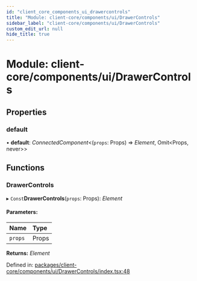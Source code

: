 ```yaml
---
id: "client_core_components_ui_drawercontrols"
title: "Module: client-core/components/ui/DrawerControls"
sidebar_label: "client-core/components/ui/DrawerControls"
custom_edit_url: null
hide_title: true
---
```


# Module: client-core/components/ui/DrawerControls

## Properties

### default

• **default**: *ConnectedComponent*<(`props`: Props) => *Element*, Omit<Props, never\>\>

## Functions

### DrawerControls

▸ `Const`**DrawerControls**(`props`: Props): *Element*

#### Parameters:

Name | Type |
:------ | :------ |
`props` | Props |

**Returns:** *Element*

Defined in: [packages/client-core/components/ui/DrawerControls/index.tsx:48](https://github.com/xr3ngine/xr3ngine/blob/9d253dc38/packages/client-core/components/ui/DrawerControls/index.tsx#L48)
